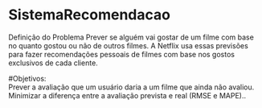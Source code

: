 # SistemaRecomendacao
Definição do Problema Prever se alguém vai gostar de um filme com base no quanto gostou ou não de outros filmes. A Netflix usa essas previsões para fazer recomendações pessoais de filmes com base nos gostos exclusivos de cada cliente.  


#Objetivos:  
Prever a avaliação que um usuário daria a um filme que ainda não avaliou. 
Minimizar a diferença entre a avaliação prevista e real (RMSE e MAPE)..
